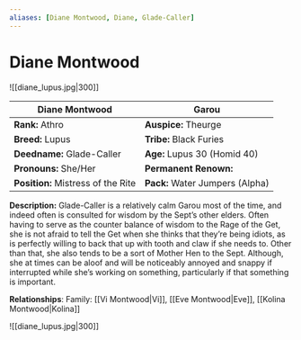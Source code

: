 ```yaml
---
aliases: [Diane Montwood, Diane, Glade-Caller]
---
```

# Diane Montwood

![[diane_lupus.jpg|300]]

Diane Montwood | Garou
-------- | --------
**Rank:** Athro | **Auspice:** Theurge 
**Breed:** Lupus  | **Tribe:** Black Furies 
**Deedname:** Glade-Caller  | **Age:** Lupus 30 (Homid 40) 
**Pronouns:** She/Her | **Permanent Renown:**
**Position:** Mistress of the Rite | **Pack:** Water Jumpers (Alpha) 

**Description:** 
Glade-Caller is a relatively calm Garou most of the time, and indeed often is consulted for wisdom by the Sept’s other elders. Often having to serve as the counter balance of wisdom to the Rage of the Get, she is not afraid to tell the Get when she thinks that they’re being idiots, as is perfectly willing to back that up with tooth and claw if she needs to. Other than that, she also tends to be a sort of Mother Hen to the Sept. Although, she at times can be aloof and will be noticeably annoyed and snappy if interrupted while she’s working on something, particularly if that something is important.

**Relationships**:
Family: [[Vi Montwood|Vi]], [[Eve Montwood|Eve]], [[Kolina Montwood|Kolina]]

![[diane_lupus.jpg|300]]
